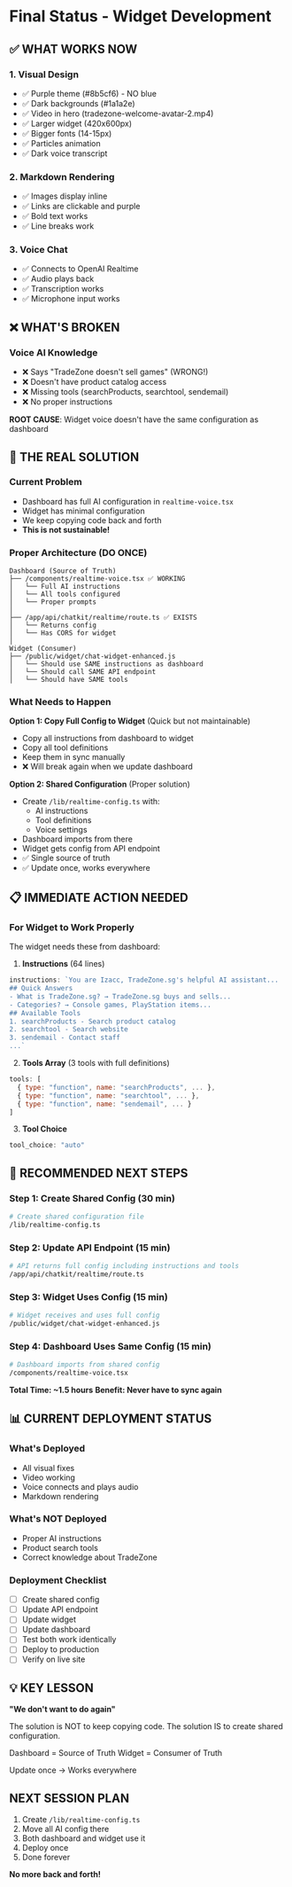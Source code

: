# Final Status - Widget Development

## ✅ WHAT WORKS NOW

### 1. Visual Design
- ✅ Purple theme (#8b5cf6) - NO blue
- ✅ Dark backgrounds (#1a1a2e)
- ✅ Video in hero (tradezone-welcome-avatar-2.mp4)
- ✅ Larger widget (420x600px)
- ✅ Bigger fonts (14-15px)
- ✅ Particles animation
- ✅ Dark voice transcript

### 2. Markdown Rendering
- ✅ Images display inline
- ✅ Links are clickable and purple
- ✅ Bold text works
- ✅ Line breaks work

### 3. Voice Chat
- ✅ Connects to OpenAI Realtime
- ✅ Audio plays back
- ✅ Transcription works
- ✅ Microphone input works

## ❌ WHAT'S BROKEN

### Voice AI Knowledge
- ❌ Says "TradeZone doesn't sell games" (WRONG!)
- ❌ Doesn't have product catalog access
- ❌ Missing tools (searchProducts, searchtool, sendemail)
- ❌ No proper instructions

**ROOT CAUSE**: Widget voice doesn't have the same configuration as dashboard

## 🎯 THE REAL SOLUTION

### Current Problem
- Dashboard has full AI configuration in `realtime-voice.tsx`
- Widget has minimal configuration
- We keep copying code back and forth
- **This is not sustainable!**

### Proper Architecture (DO ONCE)

```
Dashboard (Source of Truth)
├── /components/realtime-voice.tsx ✅ WORKING
│   └── Full AI instructions
│   └── All tools configured
│   └── Proper prompts
│
├── /app/api/chatkit/realtime/route.ts ✅ EXISTS
│   └── Returns config
│   └── Has CORS for widget
│
Widget (Consumer)
├── /public/widget/chat-widget-enhanced.js
│   └── Should use SAME instructions as dashboard
│   └── Should call SAME API endpoint
│   └── Should have SAME tools
```

### What Needs to Happen

**Option 1: Copy Full Config to Widget** (Quick but not maintainable)
- Copy all instructions from dashboard to widget
- Copy all tool definitions
- Keep them in sync manually
- ❌ Will break again when we update dashboard

**Option 2: Shared Configuration** (Proper solution)
- Create `/lib/realtime-config.ts` with:
  - AI instructions
  - Tool definitions  
  - Voice settings
- Dashboard imports from there
- Widget gets config from API endpoint
- ✅ Single source of truth
- ✅ Update once, works everywhere

## 📋 IMMEDIATE ACTION NEEDED

### For Widget to Work Properly

The widget needs these from dashboard:

1. **Instructions** (64 lines)
```javascript
instructions: `You are Izacc, TradeZone.sg's helpful AI assistant...
## Quick Answers
- What is TradeZone.sg? → TradeZone.sg buys and sells...
- Categories? → Console games, PlayStation items...
## Available Tools
1. searchProducts - Search product catalog
2. searchtool - Search website
3. sendemail - Contact staff
...`
```

2. **Tools Array** (3 tools with full definitions)
```javascript
tools: [
  { type: "function", name: "searchProducts", ... },
  { type: "function", name: "searchtool", ... },
  { type: "function", name: "sendemail", ... }
]
```

3. **Tool Choice**
```javascript
tool_choice: "auto"
```

## 🚀 RECOMMENDED NEXT STEPS

### Step 1: Create Shared Config (30 min)
```bash
# Create shared configuration file
/lib/realtime-config.ts
```

### Step 2: Update API Endpoint (15 min)
```bash
# API returns full config including instructions and tools
/app/api/chatkit/realtime/route.ts
```

### Step 3: Widget Uses Config (15 min)
```bash
# Widget receives and uses full config
/public/widget/chat-widget-enhanced.js
```

### Step 4: Dashboard Uses Same Config (15 min)
```bash
# Dashboard imports from shared config
/components/realtime-voice.tsx
```

**Total Time: ~1.5 hours**
**Benefit: Never have to sync again**

## 📊 CURRENT DEPLOYMENT STATUS

### What's Deployed
- All visual fixes
- Video working
- Voice connects and plays audio
- Markdown rendering

### What's NOT Deployed
- Proper AI instructions
- Product search tools
- Correct knowledge about TradeZone

### Deployment Checklist
- [ ] Create shared config
- [ ] Update API endpoint
- [ ] Update widget
- [ ] Update dashboard
- [ ] Test both work identically
- [ ] Deploy to production
- [ ] Verify on live site

## 💡 KEY LESSON

**"We don't want to do again"**

The solution is NOT to keep copying code.
The solution IS to create shared configuration.

Dashboard = Source of Truth
Widget = Consumer of Truth

Update once → Works everywhere

## NEXT SESSION PLAN

1. Create `/lib/realtime-config.ts`
2. Move all AI config there
3. Both dashboard and widget use it
4. Deploy once
5. Done forever

**No more back and forth!**

